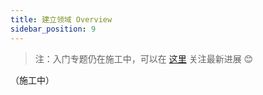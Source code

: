 ```yaml
---
title: 建立领域 Overview
sidebar_position: 9
---
```


> 注：入门专题仍在施工中，可以在 [这里](https://0xffff.one/d/1545) 关注最新进展 😊


（施工中）

